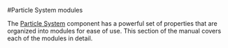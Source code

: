 #Particle System modules

The [Particle System](class-ParticleSystem) component has a powerful set of properties that are organized into modules for ease of use. This section of the manual covers each of the modules in detail.